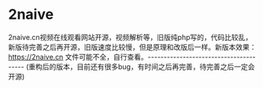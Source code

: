 # 2naive
2naive.cn视频在线观看网站开源，视频解析等，旧版纯php写的，代码比较乱，新版待完善之后再开源，旧版速度比较慢，但是原理和改版后一样。新版本效果：https://2naive.cn 文件可能不全，自行查看。---------------------------------------
(重构后的版本，目前还有很多bug，有时间之后再完善，待完善之后一定会开源)
